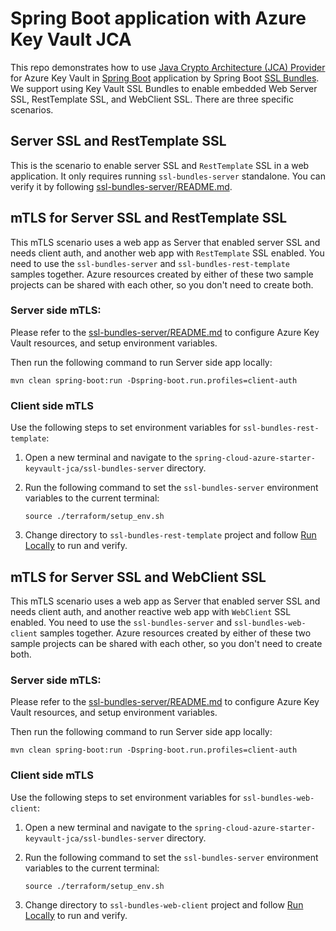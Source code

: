 # Spring Boot application with Azure Key Vault JCA

This repo demonstrates how to use [Java Crypto Architecture (JCA) Provider] for Azure Key Vault in [Spring Boot] application by Spring Boot [SSL Bundles](https://docs.spring.io/spring-boot/reference/features/ssl.html). We support using Key Vault SSL Bundles to enable embedded Web Server SSL, RestTemplate SSL, and WebClient SSL. There are three specific scenarios.

[Java Crypto Architecture (JCA) Provider]: https://github.com/Azure/azure-sdk-for-java/tree/main/sdk/keyvault/azure-security-keyvault-jca
[Spring Boot]: https://spring.io/projects/spring-boot

## Server SSL and RestTemplate SSL

This is the scenario to enable server SSL and `RestTemplate` SSL in a web application. It only requires running `ssl-bundles-server` standalone. You can verify it by following [ssl-bundles-server/README.md](ssl-bundles-server/README.md).

## mTLS for Server SSL and RestTemplate SSL

This mTLS scenario uses a web app as Server that enabled server SSL and needs client auth, and another web app with `RestTemplate` SSL enabled. You need to use the `ssl-bundles-server` and `ssl-bundles-rest-template` samples together. Azure resources created by either of these two sample projects can be shared with each other, so you don't need to create both.

### Server side mTLS:

Please refer to the [ssl-bundles-server/README.md](ssl-bundles-server/README.md) to configure Azure Key Vault resources, and setup environment variables.

Then run the following command to run Server side app locally:

```shell
mvn clean spring-boot:run -Dspring-boot.run.profiles=client-auth
```

### Client side mTLS

Use the following steps to set environment variables for `ssl-bundles-rest-template`:

1. Open a new terminal and navigate to the `spring-cloud-azure-starter-keyvault-jca/ssl-bundles-server` directory.
2. Run the following command to set the `ssl-bundles-server` environment variables to the current terminal:
   
   ```shell
   source ./terraform/setup_env.sh
   ```

3. Change directory to `ssl-bundles-rest-template` project and follow [Run Locally](ssl-bundles-rest-template/README.md/#run-locally) to run and verify.

## mTLS for Server SSL and WebClient SSL

This mTLS scenario uses a web app as Server that enabled server SSL and needs client auth, and another reactive web app with `WebClient` SSL enabled. You need to use the `ssl-bundles-server` and `ssl-bundles-web-client` samples together. Azure resources created by either of these two sample projects can be shared with each other, so you don't need to create both.

### Server side mTLS:

Please refer to the [ssl-bundles-server/README.md](ssl-bundles-server/README.md) to configure Azure Key Vault resources, and setup environment variables.

Then run the following command to run Server side app locally:

```shell
mvn clean spring-boot:run -Dspring-boot.run.profiles=client-auth
```

### Client side mTLS

Use the following steps to set environment variables for `ssl-bundles-web-client`:

1. Open a new terminal and navigate to the `spring-cloud-azure-starter-keyvault-jca/ssl-bundles-server` directory.
2. Run the following command to set the `ssl-bundles-server` environment variables to the current terminal:

   ```shell
   source ./terraform/setup_env.sh
   ```

3. Change directory to `ssl-bundles-web-client` project and follow [Run Locally](ssl-bundles-web-client/README.md/#run-locally) to run and verify.
